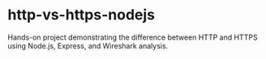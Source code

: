 # http-vs-https-nodejs
Hands-on project demonstrating the difference between HTTP and HTTPS using Node.js, Express, and Wireshark analysis.
